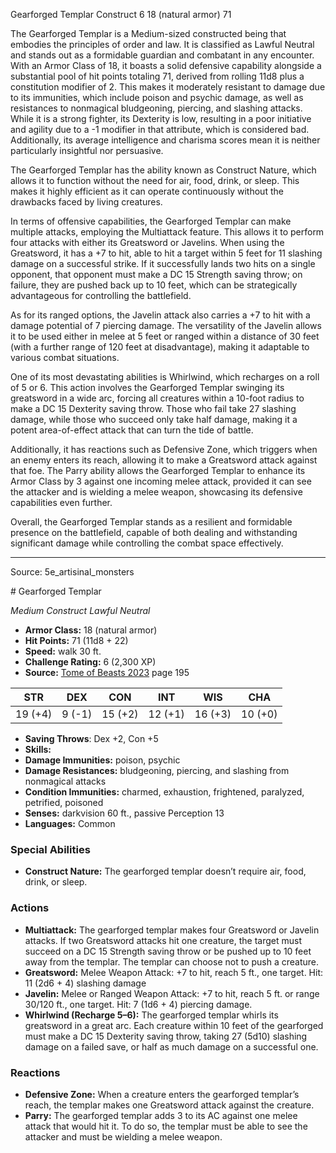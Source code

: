 <MonsterName/>Gearforged Templar</MonsterName>
<CreatureType/>Construct</CreatureType>
<CR/>6</CR>
<AC/>18 (natural armor)</AC>
<HP/>71</HP>
<summary>The Gearforged Templar is a Medium-sized constructed being that embodies the principles of order and law. It is classified as Lawful Neutral and stands out as a formidable guardian and combatant in any encounter. With an Armor Class of 18, it boasts a solid defensive capability alongside a substantial pool of hit points totaling 71, derived from rolling 11d8 plus a constitution modifier of 2. This makes it moderately resistant to damage due to its immunities, which include poison and psychic damage, as well as resistances to nonmagical bludgeoning, piercing, and slashing attacks. While it is a strong fighter, its Dexterity is low, resulting in a poor initiative and agility due to a -1 modifier in that attribute, which is considered bad. Additionally, its average intelligence and charisma scores mean it is neither particularly insightful nor persuasive.</summary>

<detail>

The Gearforged Templar has the ability known as Construct Nature, which allows it to function without the need for air, food, drink, or sleep. This makes it highly efficient as it can operate continuously without the drawbacks faced by living creatures.

In terms of offensive capabilities, the Gearforged Templar can make multiple attacks, employing the Multiattack feature. This allows it to perform four attacks with either its Greatsword or Javelins. When using the Greatsword, it has a +7 to hit, able to hit a target within 5 feet for 11 slashing damage on a successful strike. If it successfully lands two hits on a single opponent, that opponent must make a DC 15 Strength saving throw; on failure, they are pushed back up to 10 feet, which can be strategically advantageous for controlling the battlefield.

As for its ranged options, the Javelin attack also carries a +7 to hit with a damage potential of 7 piercing damage. The versatility of the Javelin allows it to be used either in melee at 5 feet or ranged within a distance of 30 feet (with a further range of 120 feet at disadvantage), making it adaptable to various combat situations.

One of its most devastating abilities is Whirlwind, which recharges on a roll of 5 or 6. This action involves the Gearforged Templar swinging its greatsword in a wide arc, forcing all creatures within a 10-foot radius to make a DC 15 Dexterity saving throw. Those who fail take 27 slashing damage, while those who succeed only take half damage, making it a potent area-of-effect attack that can turn the tide of battle.

Additionally, it has reactions such as Defensive Zone, which triggers when an enemy enters its reach, allowing it to make a Greatsword attack against that foe. The Parry ability allows the Gearforged Templar to enhance its Armor Class by 3 against one incoming melee attack, provided it can see the attacker and is wielding a melee weapon, showcasing its defensive capabilities even further.

Overall, the Gearforged Templar stands as a resilient and formidable presence on the battlefield, capable of both dealing and withstanding significant damage while controlling the combat space effectively.</detail>



---

Source: 5e_artisinal_monsters

<statblock>
# Gearforged Templar

*Medium* *Construct* *Lawful Neutral*

- **Armor Class:** 18 (natural armor)
- **Hit Points:** 71 (11d8 + 22)
- **Speed:** walk 30 ft.
- **Challenge Rating:** 6 (2,300 XP)
- **Source:** [Tome of Beasts 2023](https://koboldpress.com/kpstore/product/tome-of-beasts-1-2023-edition/) page 195

| STR | DEX | CON | INT | WIS | CHA |
| --- | --- | --- | --- | --- | --- |
| 19 (+4) | 9 (-1) | 15 (+2) | 12 (+1) | 16 (+3) | 10 (+0) |

- **Saving Throws**: Dex +2, Con +5
- **Skills:** 
- **Damage Immunities:** poison, psychic
- **Damage Resistances:** bludgeoning, piercing, and slashing from nonmagical attacks
- **Condition Immunities:** charmed, exhaustion, frightened, paralyzed, petrified, poisoned
- **Senses:** darkvision 60 ft., passive Perception 13
- **Languages:** Common

### Special Abilities

- **Construct Nature:** The gearforged templar doesn’t require air, food, drink, or sleep.

### Actions

- **Multiattack:** The gearforged templar makes four Greatsword or Javelin attacks. If two Greatsword attacks hit one creature, the target must succeed on a DC 15 Strength saving throw or be pushed up to 10 feet away from the templar. The templar can choose not to push a creature.
- **Greatsword:** Melee Weapon Attack: +7 to hit, reach 5 ft., one target. Hit: 11 (2d6 + 4) slashing damage
- **Javelin:** Melee or Ranged Weapon Attack: +7 to hit, reach 5 ft. or range 30/120 ft., one target. Hit: 7 (1d6 + 4) piercing damage.
- **Whirlwind (Recharge 5–6):** The gearforged templar whirls its greatsword in a great arc. Each creature within 10 feet of the gearforged must make a DC 15 Dexterity saving throw, taking 27 (5d10) slashing damage on a failed save, or half as much damage on a successful one.

### Reactions

- **Defensive Zone:** When a creature enters the gearforged templar’s reach, the templar makes one Greatsword attack against the creature.
- **Parry:** The gearforged templar adds 3 to its AC against one melee attack that would hit it. To do so, the templar must be able to see the attacker and must be wielding a melee weapon.
</statblock>


